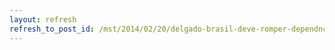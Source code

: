 ```yaml
---
layout: refresh
refresh_to_post_id: /mst/2014/02/20/delgado-brasil-deve-romper-dependncia-do-modelo-agroexportador
---
```

